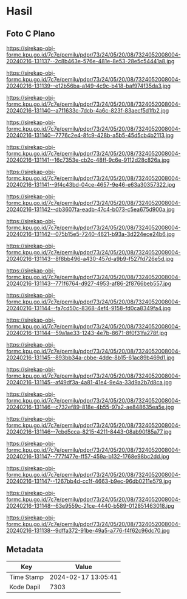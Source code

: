 # Hasil

## Foto C Plano

https://sirekap-obj-formc.kpu.go.id/7c7e/pemilu/pdpr/73/24/05/20/08/7324052008004-20240216-131137--2c8b463e-576e-481e-8e53-28e5c54441a8.jpg

https://sirekap-obj-formc.kpu.go.id/7c7e/pemilu/pdpr/73/24/05/20/08/7324052008004-20240216-131139--e12b56ba-a149-4c9c-b418-baf974f35da3.jpg

https://sirekap-obj-formc.kpu.go.id/7c7e/pemilu/pdpr/73/24/05/20/08/7324052008004-20240216-131140--a7f1633c-7dcb-4a6c-823f-83aecf5d1fb2.jpg

https://sirekap-obj-formc.kpu.go.id/7c7e/pemilu/pdpr/73/24/05/20/08/7324052008004-20240216-131140--7776c2e4-8fc9-428b-a5b5-45d5cb4b2113.jpg

https://sirekap-obj-formc.kpu.go.id/7c7e/pemilu/pdpr/73/24/05/20/08/7324052008004-20240216-131141--16c7353e-cb2c-48ff-9c6e-9112d28c826a.jpg

https://sirekap-obj-formc.kpu.go.id/7c7e/pemilu/pdpr/73/24/05/20/08/7324052008004-20240216-131141--9f4c43bd-04ce-4657-9e46-e63a30357322.jpg

https://sirekap-obj-formc.kpu.go.id/7c7e/pemilu/pdpr/73/24/05/20/08/7324052008004-20240216-131142--db3607fa-eadb-47c4-b073-c5ea675d900a.jpg

https://sirekap-obj-formc.kpu.go.id/7c7e/pemilu/pdpr/73/24/05/20/08/7324052008004-20240216-131142--075b15e5-7240-4621-b93a-3d224ece24b6.jpg

https://sirekap-obj-formc.kpu.go.id/7c7e/pemilu/pdpr/73/24/05/20/08/7324052008004-20240216-131143--8f8bb496-a430-457d-a9b9-f527fd726e5d.jpg

https://sirekap-obj-formc.kpu.go.id/7c7e/pemilu/pdpr/73/24/05/20/08/7324052008004-20240216-131143--771f6764-d927-4953-af86-2f8766beb557.jpg

https://sirekap-obj-formc.kpu.go.id/7c7e/pemilu/pdpr/73/24/05/20/08/7324052008004-20240216-131144--fa7cd50c-8368-4ef4-9158-fd0ca8349fa4.jpg

https://sirekap-obj-formc.kpu.go.id/7c7e/pemilu/pdpr/73/24/05/20/08/7324052008004-20240216-131144--59a1ae33-1243-4e7b-8671-8f0f31fa278f.jpg

https://sirekap-obj-formc.kpu.go.id/7c7e/pemilu/pdpr/73/24/05/20/08/7324052008004-20240216-131145--893bb34a-cbbe-4dde-8b15-61ac89b469d1.jpg

https://sirekap-obj-formc.kpu.go.id/7c7e/pemilu/pdpr/73/24/05/20/08/7324052008004-20240216-131145--af49df3a-4a81-41e4-9e4a-33d9a2b7d8ca.jpg

https://sirekap-obj-formc.kpu.go.id/7c7e/pemilu/pdpr/73/24/05/20/08/7324052008004-20240216-131146--c732ef89-818e-4b55-97a2-ae848635ea5e.jpg

https://sirekap-obj-formc.kpu.go.id/7c7e/pemilu/pdpr/73/24/05/20/08/7324052008004-20240216-131146--7cbd5cca-8215-4211-8443-08ab90f85a77.jpg

https://sirekap-obj-formc.kpu.go.id/7c7e/pemilu/pdpr/73/24/05/20/08/7324052008004-20240216-131147--777f477e-ff57-459a-b132-1768e98bc2dd.jpg

https://sirekap-obj-formc.kpu.go.id/7c7e/pemilu/pdpr/73/24/05/20/08/7324052008004-20240216-131147--1267bb4d-cc1f-4663-b9ec-96db0211e579.jpg

https://sirekap-obj-formc.kpu.go.id/7c7e/pemilu/pdpr/73/24/05/20/08/7324052008004-20240216-131148--63e9559c-21ce-4440-b589-012851463018.jpg

https://sirekap-obj-formc.kpu.go.id/7c7e/pemilu/pdpr/73/24/05/20/08/7324052008004-20240216-131138--9dffa372-91be-49a5-a776-f4f62c96dc70.jpg


## Metadata

| Key        | Value               |
| ---------- | ------------------- |
| Time Stamp | 2024-02-17 13:05:41 |
| Kode Dapil | 7303                |



